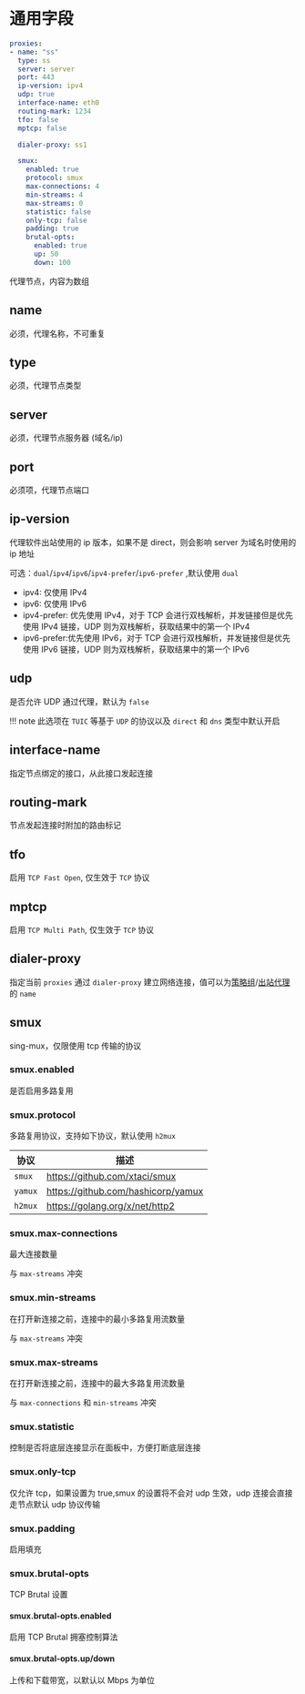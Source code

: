 # 通用字段

```{.yaml linenums="1"}
proxies:
- name: "ss"
  type: ss
  server: server
  port: 443
  ip-version: ipv4
  udp: true
  interface-name: eth0
  routing-mark: 1234
  tfo: false
  mptcp: false

  dialer-proxy: ss1

  smux:
    enabled: true
    protocol: smux
    max-connections: 4
    min-streams: 4
    max-streams: 0
    statistic: false
    only-tcp: false
    padding: true
    brutal-opts:
      enabled: true
      up: 50
      down: 100
```

代理节点，内容为数组

## name

必须，代理名称，不可重复

## type

必须，代理节点类型

## server

必须，代理节点服务器 (域名/ip)

## port

必须项，代理节点端口

## ip-version

代理软件出站使用的 ip 版本，如果不是 direct，则会影响 server 为域名时使用的 ip 地址

可选：`dual`/`ipv4`/`ipv6`/`ipv4-prefer`/`ipv6-prefer` ,默认使用 `dual`

* ipv4: 仅使用 IPv4
* ipv6: 仅使用 IPv6
* ipv4-prefer: 优先使用 IPv4，对于 TCP 会进行双栈解析，并发链接但是优先使用 IPv4 链接，UDP 则为双栈解析，获取结果中的第一个 IPv4
* ipv6-prefer:优先使用 IPv6，对于 TCP 会进行双栈解析，并发链接但是优先使用 IPv6 链接，UDP 则为双栈解析，获取结果中的第一个 IPv6

## udp

是否允许 UDP 通过代理，默认为 `false`

!!! note
    此选项在 `TUIC` 等基于 `UDP` 的协议以及 `direct` 和 `dns` 类型中默认开启

## interface-name

指定节点绑定的接口，从此接口发起连接

## routing-mark

节点发起连接时附加的路由标记

## tfo

启用 `TCP Fast Open`, 仅生效于 `TCP` 协议

## mptcp

启用 `TCP Multi Path`, 仅生效于 `TCP` 协议

## dialer-proxy

指定当前 `proxies` 通过 `dialer-proxy` 建立网络连接，值可以为[策略组](../proxy-groups/index.md)/[出站代理](../proxies/index.md)的 `name`

## smux

sing-mux，仅限使用 tcp 传输的协议

### smux.enabled

是否启用多路复用

### smux.protocol

多路复用协议，支持如下协议，默认使用 `h2mux`

| 协议     | 描述                                  |
|---------|--------------------------------------|
| `smux`  | <https://github.com/xtaci/smux>      |
| `yamux` | <https://github.com/hashicorp/yamux> |
| `h2mux` | <https://golang.org/x/net/http2>     |

### smux.max-connections

最大连接数量

与 `max-streams` 冲突

### smux.min-streams

在打开新连接之前，连接中的最小多路复用流数量

与 `max-streams` 冲突

### smux.max-streams

在打开新连接之前，连接中的最大多路复用流数量

与 `max-connections` 和 `min-streams` 冲突

### smux.statistic

控制是否将底层连接显示在面板中，方便打断底层连接

### smux.only-tcp

仅允许 tcp，如果设置为 true,smux 的设置将不会对 udp 生效，udp 连接会直接走节点默认 udp 协议传输

### smux.padding

启用填充

### smux.brutal-opts

TCP Brutal 设置

#### smux.brutal-opts.enabled

启用 TCP Brutal 拥塞控制算法

#### smux.brutal-opts.up/down

上传和下载带宽，以默认以 Mbps 为单位
